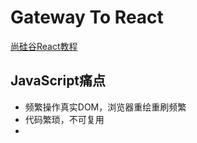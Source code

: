 # Gateway To React
[尚硅谷React教程](https://www.bilibili.com/video/BV1wy4y1D7JT/?spm_id_from=333.788.recommend_more_video.0&vd_source=6d423245acce785b947bbbe5fe626aac)
## JavaScript痛点
- 频繁操作真实DOM，浏览器重绘重刷频繁
- 代码繁琐，不可复用
- 
